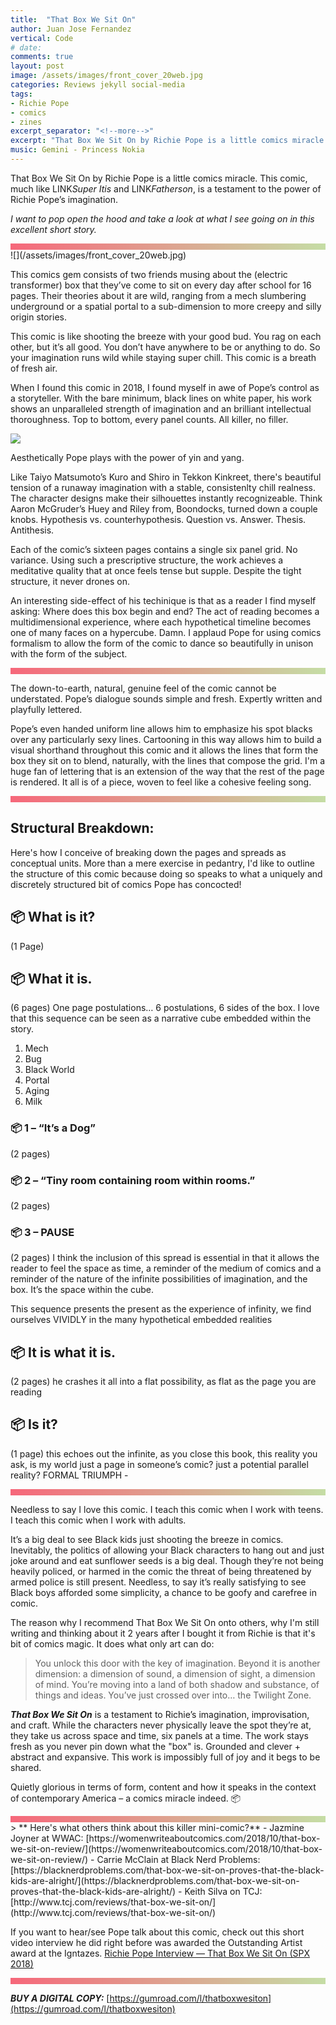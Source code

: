 ```yaml
---
title:  "That Box We Sit On"
author: Juan Jose Fernandez
vertical: Code
# date:  
comments: true
layout: post
image: /assets/images/front_cover_20web.jpg
categories: Reviews jekyll social-media
tags:
- Richie Pope
- comics
- zines
excerpt_separator: "<!--more-->"
excerpt: "That Box We Sit On by Richie Pope is a little comics miracle. This comic, much like Super Itis and Fatherson, is a testament to the power of Richie Pope’s imagination. I want to pop open the hood and take a look at what I see going on in this excellent short story."
music: Gemini - Princess Nokia
---
```

<style>
.box{
    height: 10px;
    background: #C5DDA5;  /* fallback for old browsers */
    background: -webkit-linear-gradient(to right, #F6677A, #C5DDA5);  /* Chrome 10-25, Safari 5.1-6 */
    background: linear-gradient(to right, #F6677A, #C5DDA5); /* W3C, IE 10+/ Edge, Firefox 16+, Chrome 26+, Opera 12+, Safari 7+ */
    }
</style>
That Box We Sit On by Richie Pope is a little comics miracle. This comic, much like LINK*Super Itis* and LINK*Fatherson*, is a testament to the power of Richie Pope’s imagination. 

*I want to pop open the hood and take a look at what I see going on in this excellent short story.*
<!--more-->
<div class="box"></div>
![](/assets/images/front_cover_20web.jpg)

This comics gem consists of two friends musing about the (electric transformer) box that they’ve come to sit on every day after school for 16 pages. Their theories about it are wild, ranging from a mech slumbering underground or a spatial portal to a sub-dimension to more creepy and silly origin stories. 

This comic is like shooting the breeze with your good bud. You rag on each other, but it’s all good. You don’t have anywhere to be or anything to do. So your imagination runs wild while staying super chill. 
This comic is a breath of fresh air.

When I found this comic in 2018, I found myself in awe of Pope’s control as a storyteller.  With the bare minimum, black lines on white paper, his work shows an unparalleled strength of imagination and an brilliant intellectual thoroughness. Top to bottom, every panel counts. All killer, no filler.

![](/assets/images/tumblr_inline_pe4wrukFs71r1txv6_1280.jpg)

Aesthetically Pope plays with the power of yin and yang. 

Like Taiyo Matsumoto’s Kuro and Shiro in Tekkon Kinkreet, there's beautiful tension of a runaway imagination with a stable, consistenlty chill realness. The character designs make their silhouettes instantly recognizeable. Think Aaron McGruder’s Huey and Riley from, Boondocks, turned down a couple knobs. Hypothesis vs. counterhypothesis. Question vs. Answer. Thesis. Antithesis.

Each of the comic’s sixteen pages contains a single six panel grid. No variance. Using such a prescriptive structure, the work achieves a meditative quality that at once feels tense but supple. Despite the tight structure, it never drones on.

An interesting side-effect of his techinique is that as a reader I find myself asking: Where does this box begin and end? The act of reading becomes a multidimensional experience, where each hypothetical timeline becomes one of many faces on a hypercube. Damn. I applaud Pope for using comics formalism to allow the form of the comic to dance so beautifully in unison with the form of the subject.

<div class="box"></div>

The down-to-earth, natural, genuine feel of the comic cannot be understated. Pope’s dialogue sounds simple and fresh. Expertly written and playfully lettered.

Pope’s even handed uniform line allows him to emphasize his spot blacks over any particularly sexy lines. Cartooning in this way allows him to build a visual shorthand throughout this comic and it allows the lines that form the box they sit on to blend, naturally, with the lines that compose the grid. I'm a huge fan of lettering that is an extension of the way that the rest of the page is rendered. It all is of a piece, woven to feel like a cohesive feeling song.

<div class="box"></div>

## Structural Breakdown: ##
Here's how I conceive of breaking down the pages and spreads as conceptual units. More than a mere exercise in pedantry, I'd like to outline the structure of this comic because doing so speaks to what a uniquely and discretely structured bit of comics Pope has concocted!

## 📦 What is it? ##
(1 Page) 
## 📦 What it is.  ##
(6 pages)
One page postulations… 6 postulations, 6 sides of the box. I love that this sequence can be seen as a narrative cube embedded within the story. 
1. Mech
2. Bug
3. Black World
4. Portal
5. Aging
6. Milk

### 📦 1 – “It’s a Dog”  ###
(2 pages)
### 📦 2 – “Tiny room containing room within rooms.”  ###
(2 pages)
### 📦 3 – PAUSE  ### 
(2 pages) I think the inclusion of this spread is essential in that it allows the reader to feel the space as time, a reminder of the medium of comics and a reminder of the nature of the infinite possibilities of imagination, and the box. It’s the space within the cube.

This sequence presents the present as the experience of infinity, we find ourselves VIVIDLY in the many hypothetical embedded realities

## 📦 It is what it is. ##
(2 pages) he crashes it all into a flat possibility, as flat as the page you are reading

## 📦 Is it?  ##
(1 page) this echoes out the infinite, as you close this book, this reality you ask, is my world just a page in someone’s comic? just a potential parallel reality? FORMAL TRIUMPH - 
<div class="box"></div>

Needless to say I love this comic. I teach this comic when I work with teens. I teach this comic when I work with adults. 

It’s a big deal to see Black kids just shooting the breeze in comics. Inevitably, the politics of allowing your Black characters to hang out and just joke around and eat sunflower seeds is a big deal. Though they’re not being heavily policed, or harmed in the comic the threat of being threatened by armed police is still present. Needless, to say it’s really satisfying to see Black boys afforded some simplicity, a chance to be goofy and carefree in comic.

The reason why I recommend That Box We Sit On onto others, why I'm still writing and thinking about it 2 years after I bought it from Richie is that it's bit of comics magic.  It does what only art can do:

> You unlock this door with the key of imagination. Beyond it is another dimension: a dimension of sound, a dimension of sight, a dimension of mind. You’re moving into a land of both shadow and substance, of things and ideas. You’ve just crossed over into… the Twilight Zone.

***That Box We Sit On*** is a testament to Richie’s imagination, improvisation, and craft. While the characters never physically leave the spot they’re at, they take us across space and time, six panels at a time. The work stays fresh as you never pin down what the "box" is. Grounded and clever + abstract and expansive. This work is impossibly full of joy and it begs to be shared. 

Quietly glorious in terms of form, content and how it speaks in the context of contemporary America – a comics miracle indeed. 📦

<div class="box"></div>
> ** Here's what others think about this killer mini-comic?**
- Jazmine Joyner at WWAC: [https://womenwriteaboutcomics.com/2018/10/that-box-we-sit-on-review/](https://womenwriteaboutcomics.com/2018/10/that-box-we-sit-on-review/)
- Carrie McClain at Black Nerd Problems: [https://blacknerdproblems.com/that-box-we-sit-on-proves-that-the-black-kids-are-alright/](https://blacknerdproblems.com/that-box-we-sit-on-proves-that-the-black-kids-are-alright/)
- Keith Silva on TCJ: [http://www.tcj.com/reviews/that-box-we-sit-on/](http://www.tcj.com/reviews/that-box-we-sit-on/)

If you want to hear/see Pope talk about this comic, check out this short video interview he did right before was awarded the Outstanding Artist award at the Igntazes. [Richie Pope Interview — That Box We Sit On (SPX 2018)](https://www.youtube.com/watch?v=28GlRzdmcOw)
<div class="box"></div>



***BUY A DIGITAL COPY:*** [https://gumroad.com/l/thatboxwesiton](https://gumroad.com/l/thatboxwesiton)

